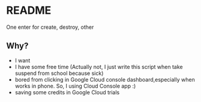 # README

One enter for create, destroy, other

## Why?

- I want
- I have some free time \(Actually not, I just write this script when take suspend from school because sick\)
- bored from clicking in Google Cloud console dashboard,especially when works in phone. So, I using Cloud Console app :)
- saving some credits in Google Cloud trials
